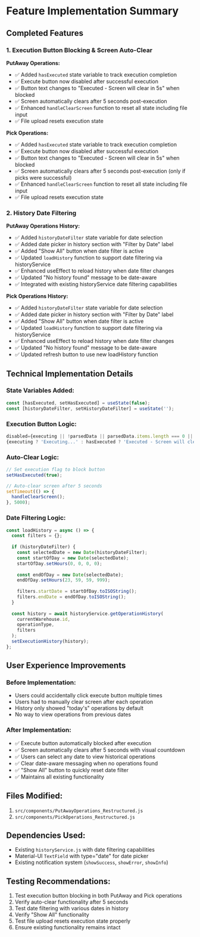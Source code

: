 # Feature Implementation Summary

## Completed Features

### 1. Execution Button Blocking & Screen Auto-Clear

**PutAway Operations:**
- ✅ Added `hasExecuted` state variable to track execution completion
- ✅ Execute button now disabled after successful execution
- ✅ Button text changes to "Executed - Screen will clear in 5s" when blocked
- ✅ Screen automatically clears after 5 seconds post-execution
- ✅ Enhanced `handleClearScreen` function to reset all state including file input
- ✅ File upload resets execution state

**Pick Operations:**
- ✅ Added `hasExecuted` state variable to track execution completion  
- ✅ Execute button now disabled after successful execution
- ✅ Button text changes to "Executed - Screen will clear in 5s" when blocked
- ✅ Screen automatically clears after 5 seconds post-execution (only if picks were successful)
- ✅ Enhanced `handleClearScreen` function to reset all state including file input
- ✅ File upload resets execution state

### 2. History Date Filtering

**PutAway Operations History:**
- ✅ Added `historyDateFilter` state variable for date selection
- ✅ Added date picker in history section with "Filter by Date" label
- ✅ Added "Show All" button when date filter is active
- ✅ Updated `loadHistory` function to support date filtering via historyService
- ✅ Enhanced useEffect to reload history when date filter changes
- ✅ Updated "No history found" message to be date-aware
- ✅ Integrated with existing historyService date filtering capabilities

**Pick Operations History:**
- ✅ Added `historyDateFilter` state variable for date selection
- ✅ Added date picker in history section with "Filter by Date" label  
- ✅ Added "Show All" button when date filter is active
- ✅ Updated `loadHistory` function to support date filtering via historyService
- ✅ Enhanced useEffect to reload history when date filter changes
- ✅ Updated "No history found" message to be date-aware
- ✅ Updated refresh button to use new loadHistory function

## Technical Implementation Details

### State Variables Added:
```javascript
const [hasExecuted, setHasExecuted] = useState(false);
const [historyDateFilter, setHistoryDateFilter] = useState('');
```

### Execution Button Logic:
```javascript
disabled={executing || !parsedData || parsedData.items.length === 0 || hasExecuted}
{executing ? 'Executing...' : hasExecuted ? 'Executed - Screen will clear in 5s' : 'Execute [Operation]'}
```

### Auto-Clear Logic:
```javascript
// Set execution flag to block button
setHasExecuted(true);

// Auto-clear screen after 5 seconds
setTimeout(() => {
  handleClearScreen();
}, 5000);
```

### Date Filtering Logic:
```javascript
const loadHistory = async () => {
  const filters = {};
  
  if (historyDateFilter) {
    const selectedDate = new Date(historyDateFilter);
    const startOfDay = new Date(selectedDate);
    startOfDay.setHours(0, 0, 0, 0);
    
    const endOfDay = new Date(selectedDate);
    endOfDay.setHours(23, 59, 59, 999);
    
    filters.startDate = startOfDay.toISOString();
    filters.endDate = endOfDay.toISOString();
  }
  
  const history = await historyService.getOperationHistory(
    currentWarehouse.id, 
    operationType,
    filters
  );
  setExecutionHistory(history);
};
```

## User Experience Improvements

### Before Implementation:
- Users could accidentally click execute button multiple times
- Users had to manually clear screen after each operation
- History only showed "today's" operations by default
- No way to view operations from previous dates

### After Implementation:
- ✅ Execute button automatically blocked after execution
- ✅ Screen automatically clears after 5 seconds with visual countdown
- ✅ Users can select any date to view historical operations
- ✅ Clear date-aware messaging when no operations found
- ✅ "Show All" button to quickly reset date filter
- ✅ Maintains all existing functionality

## Files Modified:
1. `src/components/PutAwayOperations_Restructured.js`
2. `src/components/PickOperations_Restructured.js`

## Dependencies Used:
- Existing `historyService.js` with date filtering capabilities
- Material-UI `TextField` with type="date" for date picker
- Existing notification system (`showSuccess`, `showError`, `showInfo`)

## Testing Recommendations:
1. Test execution button blocking in both PutAway and Pick operations
2. Verify auto-clear functionality after 5 seconds
3. Test date filtering with various dates in history
4. Verify "Show All" functionality
5. Test file upload resets execution state properly
6. Ensure existing functionality remains intact
